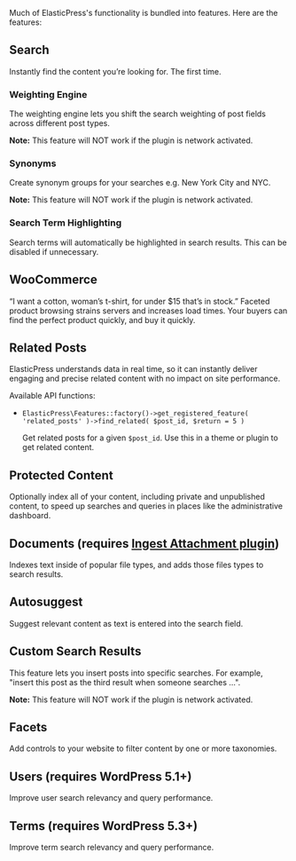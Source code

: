 Much of ElasticPress's functionality is bundled into features. Here are the features:

## Search

Instantly find the content you’re looking for. The first time.

### Weighting Engine

The weighting engine lets you shift the search weighting of post fields across different post types.

__Note:__ This feature will NOT work if the plugin is network activated.

### Synonyms

Create synonym groups for your searches e.g. New York City and NYC.

__Note:__ This feature will NOT work if the plugin is network activated.

### Search Term Highlighting

Search terms will automatically be highlighted in search results. This can be disabled if unnecessary.

## WooCommerce

“I want a cotton, woman’s t-shirt, for under $15 that’s in stock.” Faceted product browsing strains servers and increases load times. Your buyers can find the perfect product quickly, and buy it quickly.

## Related Posts

ElasticPress understands data in real time, so it can instantly deliver engaging and precise related content with no impact on site performance.

Available API functions:

* `ElasticPress\Features::factory()->get_registered_feature( 'related_posts' )->find_related( $post_id, $return = 5 )`

  Get related posts for a given `$post_id`. Use this in a theme or plugin to get related content.

## Protected Content

Optionally index all of your content, including private and unpublished content, to speed up searches and queries in places like the administrative dashboard.

## Documents (requires [Ingest Attachment plugin](https://www.elastic.co/guide/en/elasticsearch/plugins/master/ingest-attachment.html))

Indexes text inside of popular file types, and adds those files types to search results.

## Autosuggest

Suggest relevant content as text is entered into the search field.

## Custom Search Results

This feature lets you insert posts into specific searches. For example, "insert this post as the third result when someone searches ...".

__Note:__ This feature will NOT work if the plugin is network activated.

## Facets

Add controls to your website to filter content by one or more taxonomies.

## Users (requires WordPress 5.1+)

Improve user search relevancy and query performance.

## Terms (requires WordPress 5.3+)

Improve term search relevancy and query performance.
